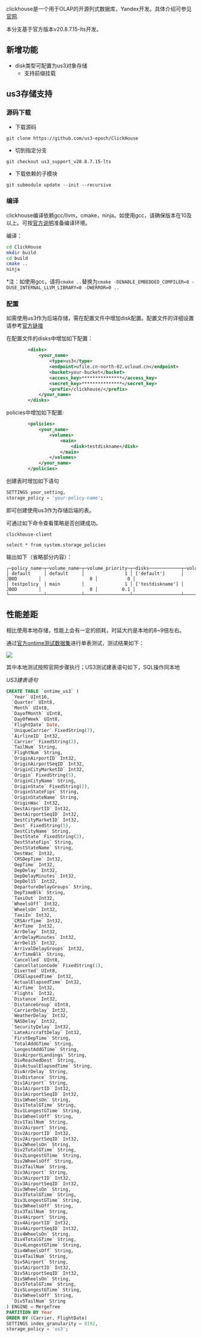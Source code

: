 clickhouse是一个用于OLAP的开源列式数据库，Yandex开发。具体介绍可参见[官网](https://clickhouse.tech/docs/zh/).

本分支基于官方版本v20.8.7.15-lts开发。

## 新增功能

* disk类型可配置为us3对象存储
  * 支持前缀挂载

## us3存储支持

### 源码下载

* 下载源码

```
git clone https://github.com/us3-epoch/ClickHouse
```

* 切到指定分支

```
git checkout us3_support_v20.8.7.15-lts
```

* 下载依赖的子模块

```
git submodule update --init --recursive
```

### 编译

clickhouse编译依赖gcc/llvm，cmake，ninja。如使用gcc，请确保版本在10及以上。可按[官方说明](https://clickhouse.tech/docs/en/development/build/)准备编译环境。

编译：

```bash
cd ClickHouse
mkdir build
cd build
cmake ..
ninja
```

*注：如使用gcc，请将`cmake ..`替换为`cmake -DENABLE_EMBEDDED_COMPILER=0 -DUSE_INTERNAL_LLVM_LIBRARY=0 -DWERROR=0 ..`

### 配置

如需使用us3作为后端存储，需在配置文件中增加disk配置。配置文件的详细设置请参考[官方链接](https://clickhouse.tech/docs/en/operations/server-configuration-parameters/settings/)

在配置文件的disks中增加如下配置：

```xml
        <disks>
            <your_name>
                <type>us3</type>
                <endpoint>ufile.cn-north-02.ucloud.cn</endpoint>
                <bucket>your-bucket</bucket>
                <access_key>***************</access_key>
                <secret_key>***************</secret_key>
                <prefix>/clickhouse/</prefix>
            </your_name>
        </disks>
```

policies中增加如下配置:

```xml
        <policies>
            <your_name>
                <volumes>
                    <main>
                        <disk>testdiskname</disk>
                    </main>
                </volumes>
            </your_name>
        </policies>
```

创建表时增加如下语句

```sql
SETTINGS your_setting,
storage_policy = 'your-policy-name';
```

即可创建使用us3作为存储后端的表。

可通过如下命令查看策略是否创建成功。

```
clickhouse-client

select * from system.storage_policies
```

输出如下（省略部分内容）：

```
┌─policy_name─┬─volume_name─┬─volume_priority─┬─disks────────────┬─volume_type─┬─max_data_part_size─┬─move_factor─┐
│ default     │ default     │               1 │ ['default']      │ JBOD        │                  0 │           0 │
│ testpolicy  │ main        │               1 │ ['testdiskname'] │ JBOD        │                  0 │         0.1 │
└─────────────┴─────────────┴─────────────────┴──────────────────┴─────────────┴────────────────────┴─────────────┘
```

## 性能差距

相比使用本地存储，性能上会有一定的损耗，时延大约是本地的8~9倍左右。

通过[官方ontime测试数据集](https://clickhouse.tech/docs/zh/getting-started/example-datasets/ontime/)进行单表测试，测试结果如下：

![](docs/ch.png)

其中本地测试按照官网步骤执行；US3测试建表语句如下，SQL操作同本地

*US3建表语句*
```sql
CREATE TABLE `ontime_us3` (
  `Year` UInt16,
  `Quarter` UInt8,
  `Month` UInt8,
  `DayofMonth` UInt8,
  `DayOfWeek` UInt8,
  `FlightDate` Date,
  `UniqueCarrier` FixedString(7),
  `AirlineID` Int32,
  `Carrier` FixedString(2),
  `TailNum` String,
  `FlightNum` String,
  `OriginAirportID` Int32,
  `OriginAirportSeqID` Int32,
  `OriginCityMarketID` Int32,
  `Origin` FixedString(5),
  `OriginCityName` String,
  `OriginState` FixedString(2),
  `OriginStateFips` String,
  `OriginStateName` String,
  `OriginWac` Int32,
  `DestAirportID` Int32,
  `DestAirportSeqID` Int32,
  `DestCityMarketID` Int32,
  `Dest` FixedString(5),
  `DestCityName` String,
  `DestState` FixedString(2),
  `DestStateFips` String,
  `DestStateName` String,
  `DestWac` Int32,
  `CRSDepTime` Int32,
  `DepTime` Int32,
  `DepDelay` Int32,
  `DepDelayMinutes` Int32,
  `DepDel15` Int32,
  `DepartureDelayGroups` String,
  `DepTimeBlk` String,
  `TaxiOut` Int32,
  `WheelsOff` Int32,
  `WheelsOn` Int32,
  `TaxiIn` Int32,
  `CRSArrTime` Int32,
  `ArrTime` Int32,
  `ArrDelay` Int32,
  `ArrDelayMinutes` Int32,
  `ArrDel15` Int32,
  `ArrivalDelayGroups` Int32,
  `ArrTimeBlk` String,
  `Cancelled` UInt8,
  `CancellationCode` FixedString(1),
  `Diverted` UInt8,
  `CRSElapsedTime` Int32,
  `ActualElapsedTime` Int32,
  `AirTime` Int32,
  `Flights` Int32,
  `Distance` Int32,
  `DistanceGroup` UInt8,
  `CarrierDelay` Int32,
  `WeatherDelay` Int32,
  `NASDelay` Int32,
  `SecurityDelay` Int32,
  `LateAircraftDelay` Int32,
  `FirstDepTime` String,
  `TotalAddGTime` String,
  `LongestAddGTime` String,
  `DivAirportLandings` String,
  `DivReachedDest` String,
  `DivActualElapsedTime` String,
  `DivArrDelay` String,
  `DivDistance` String,
  `Div1Airport` String,
  `Div1AirportID` Int32,
  `Div1AirportSeqID` Int32,
  `Div1WheelsOn` String,
  `Div1TotalGTime` String,
  `Div1LongestGTime` String,
  `Div1WheelsOff` String,
  `Div1TailNum` String,
  `Div2Airport` String,
  `Div2AirportID` Int32,
  `Div2AirportSeqID` Int32,
  `Div2WheelsOn` String,
  `Div2TotalGTime` String,
  `Div2LongestGTime` String,
  `Div2WheelsOff` String,
  `Div2TailNum` String,
  `Div3Airport` String,
  `Div3AirportID` Int32,
  `Div3AirportSeqID` Int32,
  `Div3WheelsOn` String,
  `Div3TotalGTime` String,
  `Div3LongestGTime` String,
  `Div3WheelsOff` String,
  `Div3TailNum` String,
  `Div4Airport` String,
  `Div4AirportID` Int32,
  `Div4AirportSeqID` Int32,
  `Div4WheelsOn` String,
  `Div4TotalGTime` String,
  `Div4LongestGTime` String,
  `Div4WheelsOff` String,
  `Div4TailNum` String,
  `Div5Airport` String,
  `Div5AirportID` Int32,
  `Div5AirportSeqID` Int32,
  `Div5WheelsOn` String,
  `Div5TotalGTime` String,
  `Div5LongestGTime` String,
  `Div5WheelsOff` String,
  `Div5TailNum` String
) ENGINE = MergeTree
PARTITION BY Year
ORDER BY (Carrier, FlightDate)
SETTINGS index_granularity = 8192,
storage_policy = 'us3';
```
